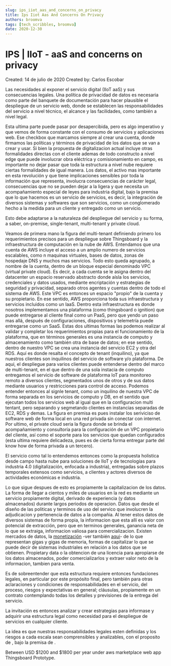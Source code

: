 ```yaml
---
slug: ips_iiot_aas_and_concerns_on_privacy
title: Ips Iiot Aas And Concerns On Privacy
authors: broomva
tags: [tech_scribbles, broomva]
date: 2020-12-30
---
```

# IPS | IIoT - aaS and concerns on privacy

Created: 14 de julio de 2020
Created by: Carlos Escobar

Las necesidades al exponer el servicio digital (IIoT aaS) y sus consecuencias legales. Una política de privacidad de datos es necesaria como parte del banquete de documentación para hacer plausible el despliegue de un servicio web, donde se establecen las responsabilidades del servicio a nivel técnico, el alcance y las facilidades, como también a nivel legal.

Esta ultima parte puede pasar por desapercibida, pero es algo imperativo y que vemos de forma constante con el consumo de servicios y aplicaciones web. Ese checkbox que marcamos siempre al crear una cuenta, donde firmamos las políticas y términos de privacidad de los datos que se van a crear y usar. Si bien la propuesta de digitalizacion actual incluye otras formalidades directas con el cliente ademas de todo constructo a nivel edge que puede involucrar obra eléctrica y comisionamiento en campo, es importante no dejar pasar que toda la estructura a nivel nube requiere ciertas formalidades de igual manera. Los datos, el activo mas importante en esta revolución y que tiene implicaciones sensibles por toda la información que representa, involucra consecuencias de carácter legal, consecuencias que no se pueden dejar a la ligera y que necesita un acompañamiento especial de leyes para industria digital, bajo la premisa que lo que hacemos es un servicio de servicios, es decir, la integración de diversos sistemas y softwares que son servicios, como un conglomerado hecho a la medida para un cliente y entregado como un servicio.

Esto debe adaptarse a la naturaleza del despliegue del servicio y su forma, a saber, on-premise, single-tenant, multi-tenant y private cloud.

Veamos de primera mano la figura del multi-tenant definiendo primero los requerimientos precisos para un despliegue sobre Thingsboard y la infraestructura de computación en la nube de AWS. Entendamos que una cuenta de AWS incluye el acceso a un amplio numero de servicios escalables, como n maquinas virtuales, bases de datos, zonas de hospedaje DNS y muchos mas servicios. Todo esto queda agrupado, a nombre de la cuenta, dentro de un bloque especial denominado VPC (virtual private cloud). Es decir, a cada cuenta se le asigna dentro del datacenter un espacio reservado abstracto donde aísla los servicios, credenciales y datos usados, mediante encriptación y estrategias de seguridad y privacidad, separado otros agentes y cuentas dentro de todo el sistema de AWS. Este VPC es entonces un espacio "propio" de la cuenta y su propietario. En ese sentido, AWS proporciona toda sus infraestructura y servicios incluidos como un IaaS. Dentro esta infraestructura es donde nosotros implementamos una plataforma (como thingsboard o ignition) que puede entregarse al cliente final como un PaaS, pero que yendo un paso mas allá, después de configuraciones, dispositivos y telemetría puede entregarse como un SaaS. Estas dos ultimas formas las podemos realizar al validar y completar los requerimientos propias para el funcionamiento de la plataforma, que en términos generales es una instancia de computo y almacenamiento como también otra de base de datos; en ese sentido, dentro de nuestro VPC se crea una instancia del servicio EC2 y otra del RDS. Aquí es donde resalta el concepto de tenant (inquilino), ya que nuestros clientes son inquilinos del servicio de software y/o plataforma. De aqui, el despliegue para varios clientes puede entenderse dentro del marco de multi-tenant, en el que dentro de una sola instacia de computo entregamos el servicio de software de plataforma IoT para monitoreo remoto a diversos clientes, segmentados unos de otros y de sus datos mediante usuarios y restricciones para control de acceso. Podemos entender entonces al signle tenant, como un inquilino de nuestra VPC de forma separada en los servicios de computo y DB, en el sentido que ejecutan todos los servicios web al igual que en la configuracion multi tentant, pero separando y segmetando clientes en instancias separadas de EC2, RDS y demas. La figura en premisa es pues instalar los seriviciso de software web de forma local en una red privada sin conectar con internet. Por ultimo, el private cloud seria la figura donde se brinda el acompañamiento y consultoría para la configuración de un VPC propietario del cliente, así como el soporte para los servicios que quedan configurados (esta ultima requiere delicadeza, pues es de cierta forma entregar parte del know how de forma privada a un tercero).

El servicio como tal lo entendemos entonces como la propuesta holistica desde campo hasta nube para soluciones de IIoT y de tecnologías para industria 4.0 (digitalización, enfocada a industria), entregadas sobre plazos temporales extensos como servicios, a clientes y actores diversos de actividades económicas e industria.

Lo que sigue despues de esto es propiamente la capitalizacion de los datos. La forma de llegar a cientos y miles de usuarios en la red es mediante un servicio propiamente digital, derivado de experiencia (y datos almacenados) durante largos periodos de operacion. Datos que desde el diseño de las politicas y terminos de uso del servico que involucren la adjudicacion y pertenencia de datos a la compañia. Al tener estos datos de diversos sistemas de forma propia, la informacion que esta allí es valor con potencial de extracción, pero que en terminos generales, ganancia neta de lo que se extraiga, informacion valiosa para comercializacion. Existen mercados de datos, la [monetización](https://zemsaniaglobalgroup.com/monetizar-los-datos/) -ver también [aqui](https://blog.es.logicalis.com/analytics/monetizacion-de-datos-la-estrategia-mas-rentable-de-analytics)- de lo que representan gigas y gigas de memoria, formas de capitalizar lo que se puede decir de sistemas industriales en relación a los datos que se obtienen. Propietary data o la obtencion de una licencia para apropiarse de los datos almacenados, poder comercializarlos y extraer valor neto de la informacion, tambien para venta.

Es de sobreentender que esta estructura requiere entonces fundaciones legales, en particular por este propósito final, pero también para otras aclaraciones y condiciones de responsabilidades en el servicio, del proceso, riesgos y expectativas en general; cláusulas, propiamente en un contrato contemplando todas los detalles y previsiones de la entrega del servicio.

La invitación es entonces analizar y crear estrategias para informase y adquirir una estructura legal como necesidad para el despliegue de servicios en cualquier cliente.

La idea es que nuestras responsabilidades legales esten definidas y los riesgos a cada escala sean comprensibles y analizables, con el proposito de , bajo la premisa de .

Between USD $1200 and $1800 per year under aws marketplace web app Thingsboard Prototype.